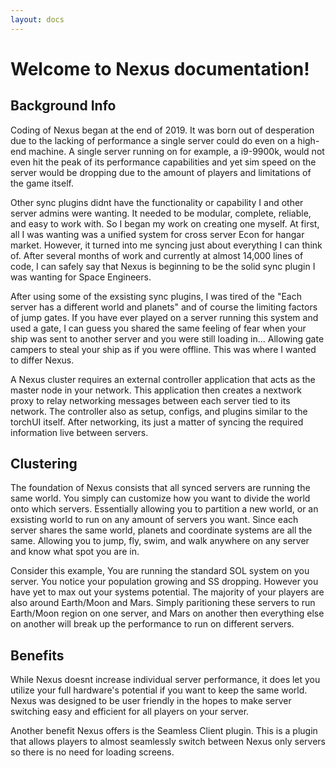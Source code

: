 ```yaml
---
layout: docs
---
```


# Welcome to Nexus documentation!

## Background Info
Coding of Nexus began at the end of 2019. It was born out of desperation due to the lacking of performance a single server could do even on a high-end machine. A single server running on for example, a i9-9900k, would not even hit the peak of its performance capabilities and yet sim speed on the server would be dropping due to the amount of players and limitations of the game itself. 

Other sync plugins didnt have the functionality or capability I and other server admins were wanting. It needed to be modular, complete, reliable, and easy to work with. So I began my work on creating one myself. At first, all I was wanting was a unified system for cross server Econ for hangar market. However, it turned into me syncing just about everything I can think of. After several months of work and currently at almost 14,000 lines of code, I can safely say that Nexus is beginning to be the solid sync plugin I was wanting for Space Engineers. 

After using some of the exsisting sync plugins, I was tired of the "Each server has a different world and planets" and of course the limiting factors of jump gates. If you have ever played on a server running this system and used a gate, I can guess you shared the same feeling of fear when your ship was sent to another server and you were still loading in... Allowing gate campers to steal your ship as if you were offline. This was where I wanted to differ Nexus.



A Nexus cluster requires an external controller application that acts as the master node in your network. This application then creates a nextwork proxy to relay networking messages between each server tied to its network. The controller also as setup, configs, and plugins similar to the torchUI itself. After networking, its just a matter of syncing the required information live between servers.

## Clustering

The foundation of Nexus consists that all synced servers are running the same world. You simply can customize how you want to divide the world onto which servers. Essentially allowing you to partition a new world, or an exsisting world to run on any amount of servers you want. Since each server shares the same world, planets and coordinate systems are all the same. Allowing you to jump, fly, swim, and walk anywhere on any server and know what spot you are in.

Consider this example,
You are running the standard SOL system on you server. You notice your population growing and SS dropping. However you have yet to max out your systems potential. The majority of your players are also around Earth/Moon and Mars. Simply paritioning these servers to run Earth/Moon region on one server, and Mars on another then everything else on another will break up the performance to run on different servers. 


## Benefits
While Nexus doesnt increase individual server performance, it does let you utilize your full hardware's potential if you want to keep the same world. Nexus was designed to be user friendly in the hopes to make server switching easy and efficient for all players on your server.

Another benefit Nexus offers is the Seamless Client plugin. This is a plugin that allows players to almost seamlessly switch between Nexus only servers so there is no need for loading screens.
